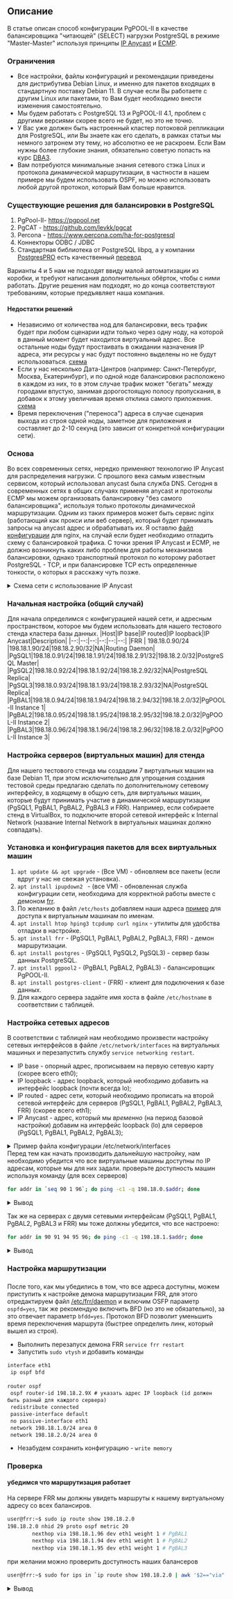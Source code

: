 ## Описание 
В статье описан способ конфигурации PgPOOL-II в качестве балансировщика "читающей" (SELECT) нагрузки PostgreSQL в режиме "Master-Master" используя принципы [IP Anycast](https://en.wikipedia.org/wiki/Anycast) и [ECMP](https://en.wikipedia.org/wiki/Equal-cost_multi-path_routing). 

### Ограничения
* Все настройки, файлы конфигураций и рекомендации приведены для дистрибутива Debian Linux, и именно для пакетов входящих в стандартную поставку Debian 11. В случае если Вы работаете с другим Linux или пакетами, то Вам будет необходимо внести изменения самостоятельно.
* Мы будем работать с PostgreSQL 13 и PgPOOL-II 4.1, проблем с другими версиями скорее всего не будет, но это не точно.
* У Вас уже должен быть настроенный кластер потоковой репликации для PostgreSQL, или Вы знаете как его сделать, в рамках статьи мы немного затронем эту тему, но абсолютно ее не раскроем. Если Вам нужны более глубокие знания, обязательно советую попасть на курс [DBA3](https://postgrespro.ru/education/courses/DBA3).
* Вам потребуются минимальные знания сетевого стэка Linux и протокола динамической маршрутизации, в частности в нашем примере мы будем использовать OSPF, но можно использовать любой другой протокол, который Вам больше нравится.

### Существующие решения для балансировки в PostgreSQL
1. PgPool-II- https://pgpool.net
2. PgCAT - https://github.com/levkk/pgcat 
3. Percona - https://www.percona.com/ha-for-postgresql 
4. Коннекторы ODBC / JDBC 
5. Стандартная библиотека от PostgreSQL libpq, а у компании [PostgresPRO](https://postgrespro.ru) есть качественный [перевод](https://postgrespro.ru/docs/postgrespro/13/libpq)

Варианты 4 и 5 нам не подходят ввиду малой автоматизации из коробки, и требуют написания дополнительных обёрток, чтобы с ними работать. Другие решения нам подходят, но до конца соответствуют требованиям, которые предъявляет наша компания. 

#### Недостатки решений
  * Независимо от количества нод для балансировки, весь трафик будет при любом сценарии идти только через одну ноду, на которой в данный момент будет находится виртуальный адрес. Все остальные ноды будут простаивать в ожидании назначения IP адреса, эти ресурсы у нас будут постоянно выделены но не будут использоваться. [схема](support/drawio/ntwrk_02.drawio.svg)
   * Если у нас несколько Дата-Центров (например: Санкт-Петербург, Москва, Екатеринбург), и по одной ноде балансировки расположено в каждом из них, то в этом случае трафик может "бегать" между городами впустую, занимая дорогостоящую полосу пропускания, в добавок к этому увеличивая время отклика самого приложения. [схема](support/drawio/ntwrk_03.drawio.svg)
  * Время переключения ("переноса") адреса в случае сценария выхода из строя одной ноды, заметное для приложения и составляет до 2-10 секунд (это зависит от конкретной конфигурации сети).

### Основа
Во всех современных сетях, нередко применяют технологию IP Anycast для распределения нагрузки. С прошлого века самым известным сервисом, который использовал anycast была служба DNS. Сегодня в современных сетях в общих случаях применяя anycast и протоколы ECMP мы можем организовать балансировку "без самого балансировщика", используя только протоколы динамической маршрутизации. Одним из таких примеров может быть сервис nginx (работающий как прокси или веб сервер), который будет принимать запросы на anycast адрес и обрабатывать их. Я оставлю [файл конфигурации](configs/etc/nginx/sites-available/nginx_ping.conf) для nginx, на случай если будет необходимо  отладить схему с балансировкой трафика. С точки зрения IP Anycast и ECMP, не должно возникнуть каких либо проблем для работы механизмов балансировки, однако транспортный протокол по которому работает PostgreSQL - TCP, и при балансировке TCP есть определенные тонкости, о которых я расскажу чуть позже. 

<details> 
<summary>Схема сети с использование IP Anycast</summary>

![IP Anycast diagram](support/drawio/ntwrk_04.drawio.svg)
</details>

### Начальная настройка (общий случай)
Для начала определимся с конфигурацией нашей сети, и адресным пространством, которое мы будем использовать для нашего тестового стенда кластера базы данных.
|Host|IP base|IP routed|IP loopback|IP Anycast|Description|
|--:|--:|--:|--:|--:|--:|
|FRR | 198.18.0.90/24 |198.18.1.90/24|198.18.2.90/32|NA|Routing Daemon|
|PgSQL1|198.18.0.91/24|198.18.1.91/24|198.18.2.91/32|198.18.2.0/32|PostgreSQL Master|
|PgSQL2|198.18.0.92/24|198.18.1.92/24|198.18.2.92/32|NA|PostgreSQL Replica|
|PgSQL3|198.18.0.93/24|198.18.1.93/24|198.18.2.93/32|NA|PostgreSQL Replica|
|PgBAL1|198.18.0.94/24|198.18.1.94/24|198.18.2.94/32|198.18.2.0/32|PgPOOL-II Instance 1|
|PgBAL2|198.18.0.95/24|198.18.1.95/24|198.18.2.95/32|198.18.2.0/32|PgPOOL-II Instance 2|
|PgBAL3|198.18.0.96/24|198.18.1.96/24|198.18.2.96/32|198.18.2.0/32|PgPOOL-II Instance 3|

### Настройка серверов (виртуальных машин) для стенда
Для нашего тестового стенда мы создадим 7 виртуальных машин на базе Debian 11, при этом исключительно для упрощения создания тестовой среды предлагаю сделать по дополнительному сетевому интерфейсу, в ходящему в общую сеть, для  виртуальных машин, которые будут принимать участие в динамической маршрутизации (PgSQL1, PgBAL1, PgBAL2, PgBAL3 и FRR). Например, если собираете стенд в VirtualBox, то подключите второй сетевой интерфейс к Internal Network (название Internal Network в виртуальных машинах должно совпадать). 

### Установка и конфигурация пакетов для всех виртуальных машин
1. `apt update && apt upgrade` - (Все VM) - обновляем  все пакеты (если вдруг у нас не свежая установка).
2. `apt install ipupdown2 ` - (все VM) - обновленная служба конфигурации сети, необходима для корректной работы вместе с демоном [frr](https://frrouting.org/).
3. По желанию в файл `/etc/hosts` добавляем наши адреса [пример](configs/etc/hosts) для доступа к виртуальным машинам по именам.
4. `apt install htop hping3 tcpdump curl nginx` - утилиты для удобства отладки в настройке.
5. `apt install frr` - (PgSQL1, PgBAL1, PgBAL2, PgBAL3, FRR) - демон маршрутизации.
6. `apt install postgres` -  (PgSQL1, PgSQL2, PgSQL3) - сервер базы данных PostgreSQL.
7. `apt install pgpool2` - (PgBAL1, PgBAL2, PgBAL3) - балансировщик PgPOOL-II.
8. `apt install postgres-client` - (FRR) - клиент для подключения к базе данных.
9. Для каждого сервера задайте имя хоста в файле `/etc/hostname` в соответствии с таблицей.

### Настройка сетевых адресов

В соответствии с таблицей нам необходимо произвести настройку сетевых интерфейсов в файле `/etc/network/interfaces` на виртуальных машиных и перезапустить службу `service networking restart`.
* IP base - опорный адрес, прописываем на первую сетевую карту (скорее всего eth0);
* IP loopback - адрес loopback, который необходимо добавить на интерфейс loopback (почти всегда lo);
* IP routed - адрес сети, который необходимо прописать на второй сетевой интерфейс для серверов  (PgSQL1, PgBAL1, PgBAL2, PgBAL3, FRR) (скорее всего eth1);
* IP Anycast - адрес, который мы *временно* (на период базовой настройки) добавим на интерфейс loopback (lo) для серверов (PgSQL1, PgBAL1, PgBAL2, PgBAL3);
<details>
<summary>Пример файла конфигурации /etc/network/interfaces</summary>

```bash
source /etc/network/interfaces.d/*

auto lo
iface lo inet loopback
    address <IP loopback>
    address <IP Anycast> # если такой адрес должен быть *(временно пропишем)
   
# опорная сеть IP base
auto eth0
iface eth0 inet static
    address <IP base>
    ip-forward off  # для сервера frr параметр должен быть on
    ip6-forward off
    arp-accept on

# ospf сеть IP routed для серверов (PgSQL1, PgBAL1, PgBAL2, PgBAL3, FRR)
auto eth1
iface eth1 inet static
    address <IP routed>
    ip-forward off  # для сервера frr параметр должен быть on
    ip6-forward off
    arp-accept on

```
</details>
Перед тем как начать производить дальнейшую настройку, нам необходимо убедится что все виртуальные машины доступны по IP адресам, которые мы для них задали. проверьте доступность машин используя команду (для всех серверов)

```bash
for addr in `seq 90 1 96`; do ping -c1 -q 198.18.0.$addr; done
```

<details>
   <summary>Вывод</summary>

```bash
PING 198.18.0.90 (198.18.0.90) 56(84) bytes of data.

--- 198.18.0.90 ping statistics ---
1 packets transmitted, 1 received, 0% packet loss, time 0ms
rtt min/avg/max/mdev = 0.025/0.025/0.025/0.000 ms
PING 198.18.0.91 (198.18.0.91) 56(84) bytes of data.

--- 198.18.0.91 ping statistics ---
1 packets transmitted, 1 received, 0% packet loss, time 0ms
rtt min/avg/max/mdev = 0.109/0.109/0.109/0.000 ms
PING 198.18.0.92 (198.18.0.92) 56(84) bytes of data.

--- 198.18.0.92 ping statistics ---
1 packets transmitted, 1 received, 0% packet loss, time 0ms
rtt min/avg/max/mdev = 0.128/0.128/0.128/0.000 ms
PING 198.18.0.93 (198.18.0.93) 56(84) bytes of data.

--- 198.18.0.93 ping statistics ---
1 packets transmitted, 1 received, 0% packet loss, time 0ms
rtt min/avg/max/mdev = 0.125/0.125/0.125/0.000 ms
PING 198.18.0.94 (198.18.0.94) 56(84) bytes of data.

--- 198.18.0.94 ping statistics ---
1 packets transmitted, 1 received, 0% packet loss, time 0ms
rtt min/avg/max/mdev = 0.103/0.103/0.103/0.000 ms
PING 198.18.0.95 (198.18.0.95) 56(84) bytes of data.

--- 198.18.0.95 ping statistics ---
1 packets transmitted, 1 received, 0% packet loss, time 0ms
rtt min/avg/max/mdev = 0.117/0.117/0.117/0.000 ms
PING 198.18.0.96 (198.18.0.96) 56(84) bytes of data.

--- 198.18.0.96 ping statistics ---
1 packets transmitted, 1 received, 0% packet loss, time 0ms
rtt min/avg/max/mdev = 0.114/0.114/0.114/0.000 ms
```
</details>

Так же на серверах с двумя сетевыми интерфейсам (PgSQL1, PgBAL1, PgBAL2, PgBAL3 и FRR) мы тоже должны убедится, что все настроено:
```bash
for addr in 90 91 94 95 96; do ping -c1 -q 198.18.1.$addr; done
```

<details>
  <summary>Вывод</summary>

```bash

PING 198.18.1.90 (198.18.1.90) 56(84) bytes of data.

--- 198.18.1.90 ping statistics ---
1 packets transmitted, 1 received, 0% packet loss, time 0ms
rtt min/avg/max/mdev = 0.009/0.009/0.009/0.000 ms
PING 198.18.1.91 (198.18.1.91) 56(84) bytes of data.

--- 198.18.1.91 ping statistics ---
1 packets transmitted, 1 received, 0% packet loss, time 0ms
rtt min/avg/max/mdev = 0.142/0.142/0.142/0.000 ms
PING 198.18.1.94 (198.18.1.94) 56(84) bytes of data.

--- 198.18.1.94 ping statistics ---
1 packets transmitted, 1 received, 0% packet loss, time 0ms
rtt min/avg/max/mdev = 0.138/0.138/0.138/0.000 ms
PING 198.18.1.95 (198.18.1.95) 56(84) bytes of data.

--- 198.18.1.95 ping statistics ---
1 packets transmitted, 1 received, 0% packet loss, time 0ms
rtt min/avg/max/mdev = 0.131/0.131/0.131/0.000 ms
PING 198.18.1.96 (198.18.1.96) 56(84) bytes of data.

--- 198.18.1.96 ping statistics ---
1 packets transmitted, 1 received, 0% packet loss, time 0ms
rtt min/avg/max/mdev = 0.129/0.129/0.129/0.000 ms
```  
</details>

### Настройка маршрутизации
###
После того, как мы убедились в том, что все адреса доступны, можем приступить к настройке демона маршрутизации FRR, для этого отредактируем файл [/etc/frr/daemon](configs/etc/frr/daemons) и включим OSFP параметр `ospfd=yes`, так же рекомендую включить BFD (но это не обязательно), за это отвечает параметр `bfdd=yes`. Протокол BFD позволит уменьшить время переключения маршрута (быстрее определить линк, который вышел из строя).

* Выполнить перезапуск демона FRR `service frr restart`
* Запустить `sudo vtysh` и добавить команды 
```
interface eth1
 ip ospf bfd

router ospf
 ospf router-id 198.18.2.9X # указать адрес IP loopback (id должен быть разный для каждого сервера)
 redistribute connected
 passive-interface default
 no passive-interface eth1
 network 198.18.1.0/24 area 0
 network 198.18.2.0/24 area 0
```
* Незабудем сохранить конфигурацию -  `write memory`

### Проверка 
#### убедимся что маршрутизация работает
На сервере FRR мы должны увидеть маршруты к нашему виртуальному адресу со всех балансиров.
```bash
user@frr:~$ sudo ip route show 198.18.2.0
198.18.2.0 nhid 29 proto ospf metric 20 
        nexthop via 198.18.1.96 dev eth1 weight 1 # PgBAL1
        nexthop via 198.18.1.94 dev eth1 weight 1 # PgBAL2
        nexthop via 198.18.1.95 dev eth1 weight 1 # PgBAL3
```
при желании можно проверить доступность наших балансеров
```bash
user@frr:~$ sudo for ips in `ip route show 198.18.2.0 | awk '$2=="via" {print $3}'`;do ping -c3 $ips; done
```

<details>
  <summary>Вывод</summary>

```bash
PING 198.18.1.96 (198.18.1.96) 56(84) bytes of data.
64 bytes from 198.18.1.96: icmp_seq=1 ttl=64 time=0.390 ms
64 bytes from 198.18.1.96: icmp_seq=2 ttl=64 time=0.127 ms
64 bytes from 198.18.1.96: icmp_seq=3 ttl=64 time=0.124 ms

--- 198.18.1.96 ping statistics ---
3 packets transmitted, 3 received, 0% packet loss, time 2051ms
rtt min/avg/max/mdev = 0.124/0.213/0.390/0.124 ms
PING 198.18.1.94 (198.18.1.94) 56(84) bytes of data.
64 bytes from 198.18.1.94: icmp_seq=1 ttl=64 time=0.126 ms
64 bytes from 198.18.1.94: icmp_seq=2 ttl=64 time=0.109 ms
64 bytes from 198.18.1.94: icmp_seq=3 ttl=64 time=0.143 ms

--- 198.18.1.94 ping statistics ---
3 packets transmitted, 3 received, 0% packet loss, time 2045ms
rtt min/avg/max/mdev = 0.109/0.126/0.143/0.013 ms
PING 198.18.1.95 (198.18.1.95) 56(84) bytes of data.
64 bytes from 198.18.1.95: icmp_seq=1 ttl=64 time=0.129 ms
64 bytes from 198.18.1.95: icmp_seq=2 ttl=64 time=0.138 ms
64 bytes from 198.18.1.95: icmp_seq=3 ttl=64 time=0.121 ms

--- 198.18.1.95 ping statistics ---
3 packets transmitted, 3 received, 0% packet loss, time 2046ms
rtt min/avg/max/mdev = 0.121/0.129/0.138/0.007 ms
```
</details>
